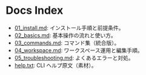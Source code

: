 # Docs Index

- [01_install.md](01_install.md): インストール手順と前提条件。
- [02_basics.md](02_basics.md): 基本操作の流れと使い方。
- [03_commands.md](03_commands.md): コマンド集（統合版）。
- [04_workspace.md](04_workspace.md): ワークスペース運用と編集手順。
- [05_troubleshooting.md](05_troubleshooting.md): よくあるエラーと対処。
- [help.txt](help.txt): CLI ヘルプ原文（素材）。

